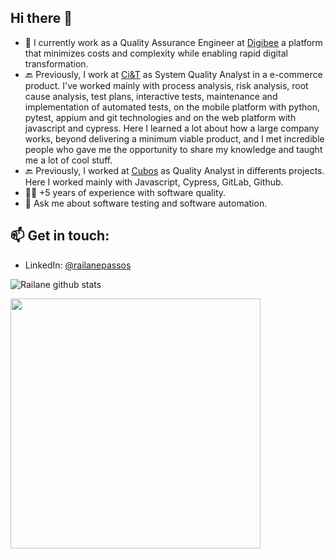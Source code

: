 ## Hi there 👋

- 🎯 I currently work as a Quality Assurance Engineer at [Digibee](https://www.digibee.com/) a platform that minimizes costs and complexity while enabling rapid digital transformation.
- 🔙 Previously, I work at [Ci&T](https://ciandt.com/) as System Quality Analyst in a e-commerce product. I've worked mainly with process analysis, risk analysis, root cause analysis, test plans, interactive tests, maintenance and implementation of automated tests, on the mobile platform with python, pytest, appium and git technologies and on the web platform with javascript and cypress. Here I learned a lot about how a large company works, beyond delivering a minimum viable product, and I met incredible people who gave me the opportunity to share my knowledge and taught me a lot of cool stuff.
- 🔙 Previously, I worked at [Cubos](http://www.cubos.io/) as Quality Analyst in differents projects. Here I worked mainly with Javascript, Cypress, GitLab, Github.
- 👩‍💻 +5 years of experience with software quality.
- 💬 Ask me about software testing and software automation.

## 📫 Get in touch:

- LinkedIn: [@railanepassos](https://www.linkedin.com/in/railanepassos/)

![Railane github stats](https://github-readme-stats.vercel.app/api?username=railanepassos&show_icons=true&theme=radical)

<img width="400px" align="left" src="https://github-readme-stats.vercel.app/api/top-langs/?username=railanepassos&hide=html&layout=compact&theme=buefy" />
